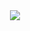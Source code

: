 
<div align="center">
  <a href="https://open.spotify.com/user/31355fy7md735z475z4rql7zatqq">
    <img src="https://spotify-now-playing-seven-mu.vercel.app/api/now-playing">
  </a>
</div>
